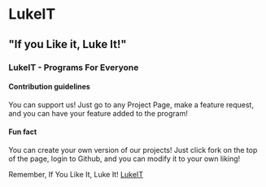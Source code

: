 # LukeIT
## "If you Like it, Luke It!"

### LukeIT - Programs For Everyone

#### Contribution guidelines
You can support us! Just go to any Project Page, make a feature request, and you can have your feature added to the program!

#### Fun fact
You can create your own version of our projects! Just click fork on the top of the page, login to Github, and you can modify it to your own liking!

Remember, If You Like It, Luke It!
[LukeIT](https://www.lukeit.net)
